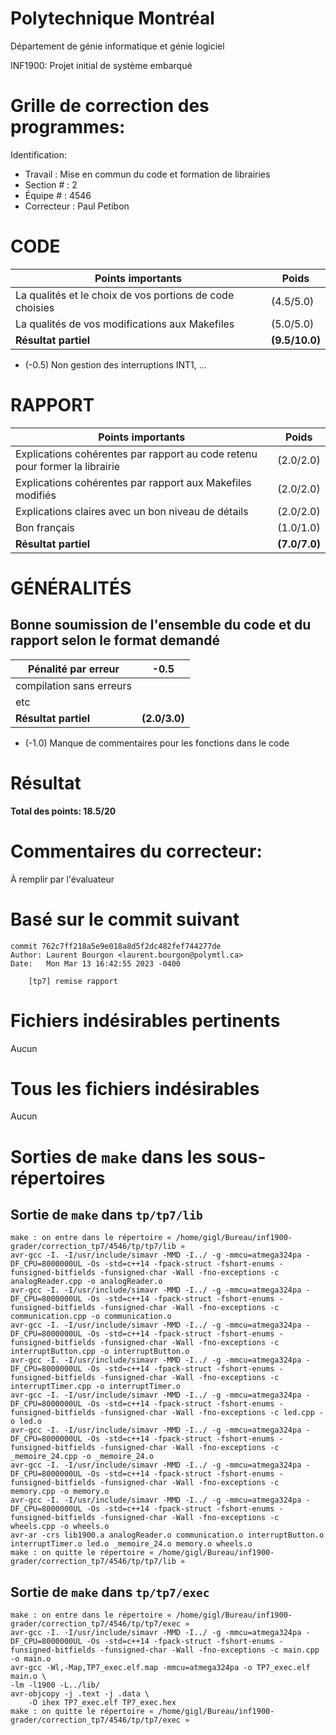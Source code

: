 # Polytechnique Montréal

Département de génie informatique et génie logiciel

INF1900: Projet initial de système embarqué

# Grille de correction des programmes:

Identification:
+ Travail    : Mise en commun du code et formation de librairies
+ Section #  : 2
+ Équipe #   : 4546
+ Correcteur : Paul Petibon

# CODE

| Points importants                                        | Poids       |
| -------------------------------------------------------- | ----------- |
| La qualités et le choix de vos portions de code choisies | (4.5/5.0)      |
| La qualités de vos modifications aux Makefiles           | (5.0/5.0)      |
| __Résultat partiel__                                     | __(9.5/10.0)__ |

- (-0.5) Non gestion des interruptions INT1, ...

# RAPPORT

| Points importants                                                           | Poids      |
| --------------------------------------------------------------------------- | ---------- |
| Explications cohérentes par rapport au code retenu pour former la librairie | (2.0/2.0)     |
| Explications cohérentes par rapport aux Makefiles modifiés                  | (2.0/2.0)     |
| Explications claires avec un bon niveau de détails                          | (2.0/2.0)     |
| Bon français                                                                | (1.0/1.0)     |
| __Résultat partiel__                                                        | __(7.0/7.0)__ |

# GÉNÉRALITÉS
## Bonne soumission de l'ensemble du code et du rapport selon le format demandé 

| Pénalité par erreur      | -0.5       |
| ------------------------ | ---------- |
| compilation sans erreurs |            |
| etc                      |            |
| __Résultat partiel__     | __(2.0/3.0)__ |

- (-1.0) Manque de commentaires pour les fonctions dans le code


# Résultat

__Total des points: 18.5/20__

# Commentaires du correcteur:

À remplir par l'évaluateur


# Basé sur le commit suivant
```
commit 762c7ff218a5e9e018a8d5f2dc482fef744277de
Author: Laurent Bourgon <laurent.bourgon@polymtl.ca>
Date:   Mon Mar 13 16:42:55 2023 -0400

    [tp7] remise rapport
```

# Fichiers indésirables pertinents
Aucun

# Tous les fichiers indésirables
Aucun

# Sorties de `make` dans les sous-répertoires

## Sortie de `make` dans `tp/tp7/lib`
```
make : on entre dans le répertoire « /home/gigl/Bureau/inf1900-grader/correction_tp7/4546/tp/tp7/lib »
avr-gcc -I. -I/usr/include/simavr -MMD -I../ -g -mmcu=atmega324pa -DF_CPU=8000000UL -Os -std=c++14 -fpack-struct -fshort-enums -funsigned-bitfields -funsigned-char -Wall -fno-exceptions -c analogReader.cpp -o analogReader.o
avr-gcc -I. -I/usr/include/simavr -MMD -I../ -g -mmcu=atmega324pa -DF_CPU=8000000UL -Os -std=c++14 -fpack-struct -fshort-enums -funsigned-bitfields -funsigned-char -Wall -fno-exceptions -c communication.cpp -o communication.o
avr-gcc -I. -I/usr/include/simavr -MMD -I../ -g -mmcu=atmega324pa -DF_CPU=8000000UL -Os -std=c++14 -fpack-struct -fshort-enums -funsigned-bitfields -funsigned-char -Wall -fno-exceptions -c interruptButton.cpp -o interruptButton.o
avr-gcc -I. -I/usr/include/simavr -MMD -I../ -g -mmcu=atmega324pa -DF_CPU=8000000UL -Os -std=c++14 -fpack-struct -fshort-enums -funsigned-bitfields -funsigned-char -Wall -fno-exceptions -c interruptTimer.cpp -o interruptTimer.o
avr-gcc -I. -I/usr/include/simavr -MMD -I../ -g -mmcu=atmega324pa -DF_CPU=8000000UL -Os -std=c++14 -fpack-struct -fshort-enums -funsigned-bitfields -funsigned-char -Wall -fno-exceptions -c led.cpp -o led.o
avr-gcc -I. -I/usr/include/simavr -MMD -I../ -g -mmcu=atmega324pa -DF_CPU=8000000UL -Os -std=c++14 -fpack-struct -fshort-enums -funsigned-bitfields -funsigned-char -Wall -fno-exceptions -c _memoire_24.cpp -o _memoire_24.o
avr-gcc -I. -I/usr/include/simavr -MMD -I../ -g -mmcu=atmega324pa -DF_CPU=8000000UL -Os -std=c++14 -fpack-struct -fshort-enums -funsigned-bitfields -funsigned-char -Wall -fno-exceptions -c memory.cpp -o memory.o
avr-gcc -I. -I/usr/include/simavr -MMD -I../ -g -mmcu=atmega324pa -DF_CPU=8000000UL -Os -std=c++14 -fpack-struct -fshort-enums -funsigned-bitfields -funsigned-char -Wall -fno-exceptions -c wheels.cpp -o wheels.o
avr-ar -crs lib1900.a analogReader.o communication.o interruptButton.o interruptTimer.o led.o _memoire_24.o memory.o wheels.o
make : on quitte le répertoire « /home/gigl/Bureau/inf1900-grader/correction_tp7/4546/tp/tp7/lib »

```

## Sortie de `make` dans `tp/tp7/exec`
```
make : on entre dans le répertoire « /home/gigl/Bureau/inf1900-grader/correction_tp7/4546/tp/tp7/exec »
avr-gcc -I. -I/usr/include/simavr -MMD -I../ -g -mmcu=atmega324pa -DF_CPU=8000000UL -Os -std=c++14 -fpack-struct -fshort-enums -funsigned-bitfields -funsigned-char -Wall -fno-exceptions -c main.cpp -o main.o
avr-gcc -Wl,-Map,TP7_exec.elf.map -mmcu=atmega324pa -o TP7_exec.elf  main.o \
-lm -l1900 -L../lib/
avr-objcopy -j .text -j .data \
	-O ihex TP7_exec.elf TP7_exec.hex
make : on quitte le répertoire « /home/gigl/Bureau/inf1900-grader/correction_tp7/4546/tp/tp7/exec »

```
